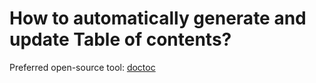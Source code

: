 # How to automatically generate and update Table of contents?

Preferred open-source tool: [doctoc](https://github.com/thlorenz/doctoc)